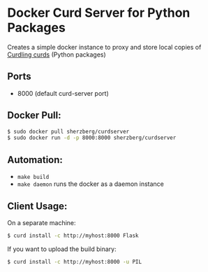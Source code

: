 # Docker Curd Server for Python Packages

Creates a simple docker instance to proxy and store local copies of [Curdling curds](https://github.com/clarete/curdling) (Python packages)

Ports
-----

* 8000 (default curd-server port)

Docker Pull:
------------

```bash
$ sudo docker pull sherzberg/curdserver
$ sudo docker run -d -p 8000:8000 sherzberg/curdserver
```

Automation:
-----------

* `make build`
* `make daemon` runs the docker as a daemon instance

Client Usage:
-------------

On a separate machine:

```bash
$ curd install -c http://myhost:8000 Flask
```

If you want to upload the build binary:

```bash
$ curd install -c http://myhost:8000 -u PIL
```
